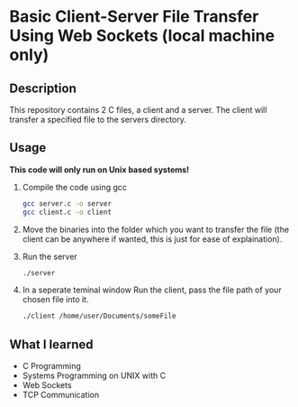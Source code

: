 # Basic Client-Server File Transfer Using Web Sockets (local machine only)

## Description
This repository contains 2 C files, a client and a server. The client will transfer a specified file to the servers directory.

## Usage

**This code will only run on Unix based systems!**

1. Compile the code using gcc
    ```bash
    gcc server.c -o server
    gcc client.c -o client
    ```

2. Move the binaries into the folder which you want to transfer the file (the client can be anywhere if wanted, this is just for ease of explaination).
   
3. Run the server
   ```bash
   ./server
   ```
4. In a seperate teminal window Run the client, pass the file path of your chosen file into it.
    ```bash
    ./client /home/user/Documents/someFile
    ```

## What I learned
- C Programming
- Systems Programming on UNIX with C
- Web Sockets
- TCP Communication